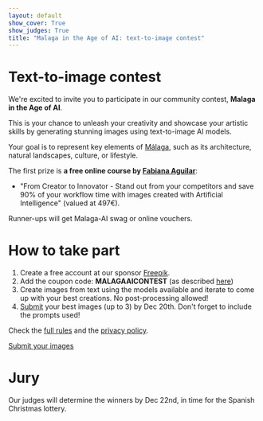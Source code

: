 ```yaml
---
layout: default
show_cover: True
show_judges: True
title: "Malaga in the Age of AI: text-to-image contest"
---
```


# Text-to-image contest

We're excited to invite you to participate in our community contest, **Malaga in the Age of AI**.

This is your chance to unleash your creativity and showcase your artistic skills by generating stunning images using text-to-image AI models.

Your goal is to represent key elements of [Málaga](https://en.wikipedia.org/wiki/Málaga), such as its architecture, natural landscapes, culture, or lifestyle.

The first prize is **a free online course by [Fabiana Aguilar](https://www.linkedin.com/in/fabi-aguilar/)**:
* "From Creator to Innovator - Stand out from your competitors and save 90% of your workflow time with images created with Artificial Intelligence" (valued at 497€).

Runner-ups will get Malaga-AI swag or online vouchers.

# How to take part

1. Create a free account at our sponsor [Freepik](https://www.freepik.com?utm_source=malagaaicontest).
2. Add the coupon code: **MALAGAAICONTEST** (as described [here](https://support.freepik.com/s/article/AI-Tools-activation-code?language=en_US))
3. Create images from text using the models available and iterate to come up with your best creations. No post-processing allowed!
4. [Submit](./submit.html) your best images (up to 3) by Dec 20th. Don't forget to include the prompts used!

Check the [full rules](./contest_rules.html) and the [privacy policy](./privacy_policy.html).

<div class="cta-container">
    <a href="./submit.html" class="cta-button primary">Submit your images</a>
</div>

# Jury

Our judges will determine the winners by Dec 22nd, in time for the Spanish Christmas lottery.


